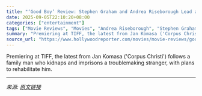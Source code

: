 ```yaml
---
title: "‘Good Boy’ Review: Stephen Graham and Andrea Riseborough Lead an Intriguingly Odd but Frustratingly Empty Fable"
date: 2025-09-05T22:10:20+08:00
categories: ["entertainment"]
tags: ["Movie Reviews", "Movies", "Andrea Riseborough", "Stephen Graham", "TIFF", "TIFF 2025", "Toronto 2025", "Toronto International Film Festival"]
summary: "Premiering at TIFF, the latest from Jan Komasa ('Corpus Christi') follows a family man who kidnaps and imprisons a troublemaking stranger, with plans to rehabilitate him."
source_url: "https://www.hollywoodreporter.com/movies/movie-reviews/good-boy-review-stephen-graham-andrea-riseborough-1236360523/"
---
```


Premiering at TIFF, the latest from Jan Komasa ('Corpus Christi') follows a family man who kidnaps and imprisons a troublemaking stranger, with plans to rehabilitate him.

---

*来源: [原文链接](https://www.hollywoodreporter.com/movies/movie-reviews/good-boy-review-stephen-graham-andrea-riseborough-1236360523/)*

